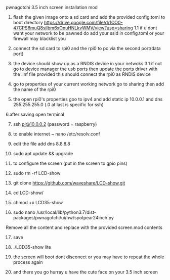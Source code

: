 pwnagotchi 3.5 inch screen installation mod


1. flash the given image onto a sd card and add the provided config.toml to boot directory
   https://drive.google.com/file/d/1CO0-47CPS6muQ8sjIbm6xOnuHNLkvWMV/view?usp=sharing
 1.1 if u dont want your network to be pawned do add your ssid in config.toml or your firewall may blacklist you

3. connect the sd card to rpi0 and the rpi0 to pc via the second port(data port)

4. the device should show up as a RNDIS device in your netwoks 
    3.1 if not go to device manager the usb ports then update the ports driver with the .inf file provided
    this should connect the rpi0 as RNDIS device

5. go to properties of your current working network go to sharing then add the name of the rpi0

6. the open rpi0's properties goo to ipv4 and add static ip 10.0.0.1 and dns 255.255.255.0 (.0 at last is specific for ssh)

6.after saving open terminal 

7. ssh pi@10.0.0.2 (password = raspberry)

8. to enable internet ~ nano /etc/resolv.conf 

9. edit the file add dns 8.8.8.8

10. sudo apt update && upgrade

11. to configure the screen (put in the screen to gpio pins)

12. sudo rm -rf LCD-show

13. git clone https://github.com/waveshare/LCD-show.git

14. cd LCD-show/

15. chmod +x LCD35-show

16. sudo nano /usr/local/lib/python3.7/dist-packages/pwnagotchi/ui/hw/spotpear24inch.py

Remove all the content and replace with the provided screen.mod contents

17. save

18. ./LCD35-show lite

19. the screen will boot dont disconect or you may have to repeat the whole process again 

20. and there you go hurray u have the cute face on your 3.5 inch screen
